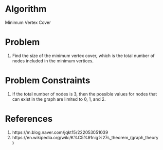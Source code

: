 <h1>Algorithm</h1>
<p>Minimum Vertex Cover</p>

<h1>Problem</h1>
<ol>
    <li>Find the size of the minimum vertex cover, which is the total number of nodes included in the minimum vertices.</li>
</ol>

<h1>Problem Constraints</h1>
<ol>
    <li>If the total number of nodes is 3, then the possible values for nodes that can exist in the graph are limited to 0, 1, and 2.</li>
</ol>

<h1>References</h1>
<ol>
    <li>https://m.blog.naver.com/jqkt15/222053051039</li>
    <li>https://en.wikipedia.org/wiki/K%C5%91nig%27s_theorem_(graph_theory)</li>
</ol>